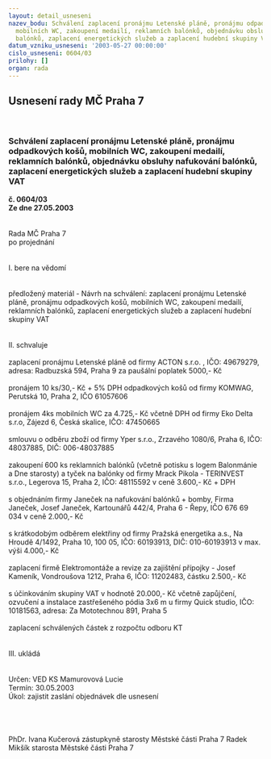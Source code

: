 ```yaml
---
layout: detail_usneseni
nazev_bodu: Schválení zaplacení pronájmu Letenské pláně, pronájmu odpadkových košů,
  mobilních WC, zakoupení medailí, reklamních balónků, objednávku obsluhy nafukování
  balónků, zaplacení energetických služeb a zaplacení hudební skupiny VAT
datum_vzniku_usneseni: '2003-05-27 00:00:00'
cislo_usneseni: 0604/03
prilohy: []
organ: rada
---
```

<div id="ucUsn_pList" class="usn">
	<span><h2>Usnesení rady MČ Praha 7 </h2>
<br></span><div class="standBody">
<span><h3>Schválení zaplacení pronájmu Letenské pláně, pronájmu odpadkových košů, mobilních WC, zakoupení medailí, reklamních balónků, objednávku obsluhy nafukování balónků, zaplacení energetických služeb a zaplacení hudební skupiny VAT</h3></span><div class="center">
		<strong>č. 0604/03</strong><br>
	</div>
<div class="center">
		<strong>Ze dne 27.05.2003</strong><br><br>
	</div>
<br>Rada MČ Praha 7<br>po projednání<br><br><br>I.	bere na vědomí<br><br> <br>předložený materiál - Návrh na schválení: zaplacení pronájmu Letenské pláně, pronájmu odpadkových košů, mobilních WC, zakoupení medailí, reklamních balónků, zaplacení energetických služeb a zaplacení hudební skupiny VAT<br><br><br>II.	schvaluje <br><br>zaplacení pronájmu Letenské pláně od firmy ACTON s.r.o. , IČO: 49679279, adresa: Radbuzská 594, Praha 9 za paušální poplatek 5000,- Kč<br><br>pronájem 10 ks/30,- Kč + 5% DPH odpadkových košů od firmy KOMWAG, Perutská 10, Praha 2, IČO 61057606<br><br>pronájem 4ks mobilních WC za 4.725,- Kč včetně DPH od firmy Eko Delta s.r.o, Zájezd 6, Česká skalice, IČO: 47450665<br><br>smlouvu o odběru zboží od firmy Yper s.r.o., Zrzavého 1080/6, Praha 6, IČO: 48037885, DIČ: 006-48037885<br><br>zakoupení 600 ks reklamních balónků (včetně potisku s logem Balonmánie a Dne starosty) a tyček na balónky od firmy Mrack Pikola - TERINVEST s.r.o., Legerova 15, Praha 2, IČO: 48115592 v ceně 3.600,- Kč + DPH<br><br>s objednáním firmy Janeček na nafukování balónků + bomby, Firma Janeček, Josef Janeček, Kartounářů 442/4, Praha 6 - Řepy, IČO 676 69 034 v ceně 2.000,- Kč<br><br>s krátkodobým odběrem elektřiny od firmy Pražská energetika a.s., Na Hroudě 4/1492, Praha 10, 100 05, IČO: 60193913, DIČ: 010-60193913 v max. výši 4.000,- Kč<br><br>zaplacení firmě Elektromontáže a revize za zajištění přípojky - Josef Kameník, Vondroušova 1212, Praha 6, IČO: 11202483, částku 2.500,- Kč  <br><br>s účinkováním skupiny VAT v hodnotě 20.000,- Kč včetně zapůjčení, ozvučení a instalace zastřešeného pódia 3x6 m u firmy Quick studio, IČO: 10181563, adresa: Za Mototechnou 891, Praha 5<br><br>zaplacení schválených částek z rozpočtu odboru KT<br><br><br>III.	ukládá <br><br><br>Určen:	VED KS Mamurovová Lucie<br>Termín: 30.05.2003<br>Úkol:	zajistit zaslání objednávek dle usnesení <br> <br><br> <br>	<br>PhDr. Ivana Kučerová zástupkyně starosty Městské části Praha 7	 Radek Mikšík starosta Městské části Praha 7<br>	<br><br>
</div>
</div>
